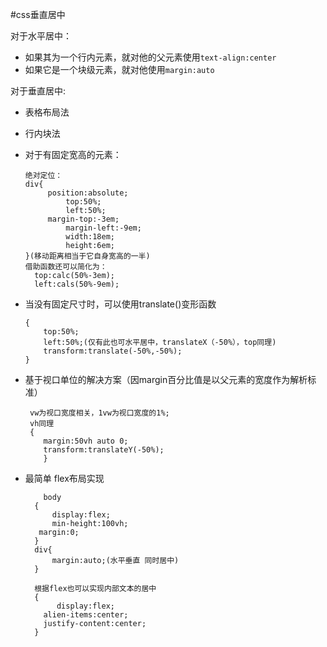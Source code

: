 #css垂直居中
		  
   对于水平居中：

 * 如果其为一个行内元素，就对他的父元素使用`text-align:center`
 * 如果它是一个块级元素，就对他使用`margin:auto`

对于垂直居中:
 
  * 表格布局法   
  * 行内块法
  * 对于有固定宽高的元素：
	  
		绝对定位：
		div{
	         position:absolute;
             	 top:50%;
                 left:50%;
	         margin-top:-3em;
                 margin-left:-9em;
                 width:18em;
                 height:6em;
	    }(移动距离相当于它自身宽高的一半)
        借助函数还可以简化为：
          top:calc(50%-3em);
          left:cals(50%-9em);
  
  * 当没有固定尺寸时，可以使用translate()变形函数
  	
		{
          	top:50%;
          	left:50%;(仅有此也可水平居中，translateX（-50%），top同理)
          	transform:translate(-50%,-50%);
        }

 * 基于视口单位的解决方案（因margin百分比值是以父元素的宽度作为解析标准）
 
		vw为视口宽度相关，1vw为视口宽度的1%;
        vh同理
        {
           margin:50vh auto 0;
           transform:translateY(-50%);     
           }

* 最简单 flex布局实现
    
		  body
		{
          	display:flex;
          	min-height:100vh;
		 margin:0;
		}
		div{
      	 	margin:auto;(水平垂直 同时居中)
		}

		根据flex也可以实现内部文本的居中
		{
         	 display:flex;
		  alien-items:center;
		  justify-content:center;
		}
      
